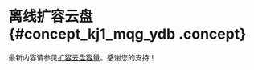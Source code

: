 # 离线扩容云盘 {#concept_kj1_mqg_ydb .concept}

最新内容请参见[扩容云盘容量](../../../../intl.zh-CN/块存储/云盘/扩容云盘/扩容云盘容量.md#)。感谢您的支持！


